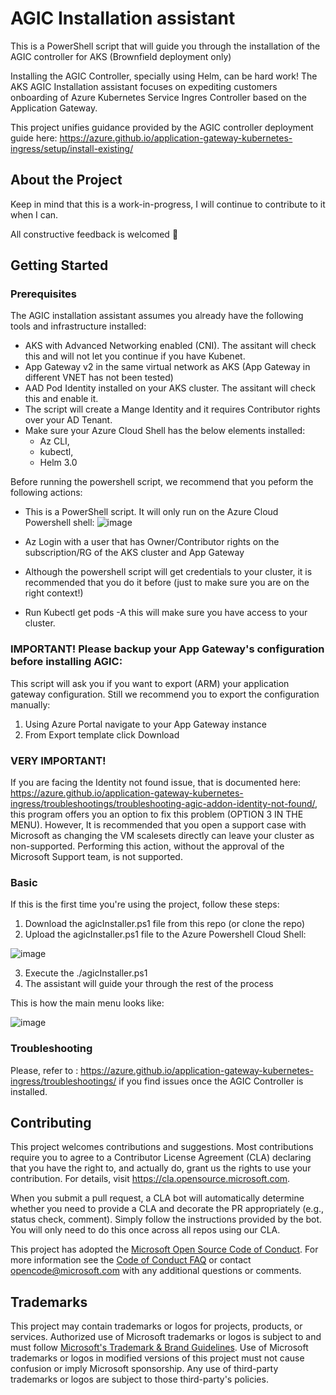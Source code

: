 # AGIC Installation assistant
This is a PowerShell script that will guide you through the installation of the AGIC controller for AKS (Brownfield deployment only)

Installing the AGIC Controller, specially using Helm, can be hard work! The AKS AGIC Installation assistant focuses on expediting customers onboarding of Azure Kubernetes Service Ingres Controller based on the Application Gateway.

This project unifies guidance provided by the AGIC controller deployment guide here: https://azure.github.io/application-gateway-kubernetes-ingress/setup/install-existing/

## About the Project
Keep in mind that this is a work-in-progress, I will continue to contribute to it when I can.

All constructive feedback is welcomed 🙏

## Getting Started

### Prerequisites
The AGIC installation assistant assumes you already have the following tools and infrastructure installed:
- AKS with Advanced Networking enabled (CNI). The assitant will check this and will not let you continue if you have Kubenet.
- App Gateway v2 in the same virtual network as AKS (App Gateway in different VNET has not been tested)
- AAD Pod Identity installed on your AKS cluster. The assitant will check this and enable it.
- The script will create a Mange Identity and it requires Contributor rights over your AD Tenant.
- Make sure your Azure Cloud Shell has the below elements installed:
  -   Az CLI,
  -   kubectl,
  -   Helm 3.0


Before running the powershell script, we recommend that you peform the following actions:
  - This is a PowerShell script. It will only run on the Azure Cloud Powershell shell:
![image](https://user-images.githubusercontent.com/41587804/185116965-95541326-1cc0-4527-9d88-20f3060152ec.png)

  - Az Login with a user that has Owner/Contributor rights on the subscription/RG of the AKS cluster and App Gateway
  - Although the powershell script will get credentials to your cluster, it is recommended that you do it before (just to make sure you are on the right context!)
  - Run Kubectl get pods -A this will make sure you have access to your cluster.


### IMPORTANT! Please backup your App Gateway's configuration before installing AGIC:
This script will ask you if you want to export (ARM) your application gateway configuration. Still we recommend you to export the configuration manually:
1. Using Azure Portal navigate to your App Gateway instance
2. From Export template click Download

### VERY IMPORTANT!
If you are facing the Identity not found issue, that is documented here:
https://azure.github.io/application-gateway-kubernetes-ingress/troubleshootings/troubleshooting-agic-addon-identity-not-found/, this program offers you an option to fix this problem (OPTION 3 IN THE MENU). However, It is recommended that you open a support case with Microsoft as changing the VM scalesets directly can leave your cluster as non-supported.
Performing this action, without the approval of the Microsoft Support team, is not supported.


### Basic
If this is the first time you're using the project, follow these steps:

1. Download the agicInstaller.ps1 file from this repo (or clone the repo)
2. Upload the agicInstaller.ps1 file to the Azure Powershell Cloud Shell:

![image](https://user-images.githubusercontent.com/41587804/185117995-09237cb4-a2fa-43b0-bef1-fdc8fe82f80d.png)

3. Execute the ./agicInstaller.ps1
4. The assistant will guide your through the rest of the process

This is how the main menu looks like:

![image](https://user-images.githubusercontent.com/41587804/185781425-8c0bda8e-13a5-48a7-b06f-c9ebeb56a2c1.png)


### Troubleshooting
Please, refer to  : https://azure.github.io/application-gateway-kubernetes-ingress/troubleshootings/ if you find issues once the AGIC Controller is installed.

## Contributing

This project welcomes contributions and suggestions.  Most contributions require you to agree to a
Contributor License Agreement (CLA) declaring that you have the right to, and actually do, grant us
the rights to use your contribution. For details, visit https://cla.opensource.microsoft.com.

When you submit a pull request, a CLA bot will automatically determine whether you need to provide
a CLA and decorate the PR appropriately (e.g., status check, comment). Simply follow the instructions
provided by the bot. You will only need to do this once across all repos using our CLA.

This project has adopted the [Microsoft Open Source Code of Conduct](https://opensource.microsoft.com/codeofconduct/).
For more information see the [Code of Conduct FAQ](https://opensource.microsoft.com/codeofconduct/faq/) or
contact [opencode@microsoft.com](mailto:opencode@microsoft.com) with any additional questions or comments.

## Trademarks

This project may contain trademarks or logos for projects, products, or services. Authorized use of Microsoft 
trademarks or logos is subject to and must follow 
[Microsoft's Trademark & Brand Guidelines](https://www.microsoft.com/en-us/legal/intellectualproperty/trademarks/usage/general).
Use of Microsoft trademarks or logos in modified versions of this project must not cause confusion or imply Microsoft sponsorship.
Any use of third-party trademarks or logos are subject to those third-party's policies.

